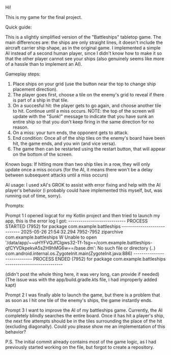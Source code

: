 Hi!

This is my game for the final project.

Quick guide:

This is a slightly simplified version of the "Battleships" tabletop game.
The main differences are: the ships are only straight lines, it doesn't include the aircraft carrier ship shape, as in the original game.
I implemented a simple AI instead of a second human player, since I didn't know how to make it so that the other player cannot see your ships (also genuinely seems like more of a hassle than to implement an AI).

Gameplay steps:

1. Place ships on your grid (use the button near the top to change ship placement direction).
2. The player goes first, choose a tile on the enemy's grid to reveal if there is part of a ship in that tile.
3. On a succesful hit: the player gets to go again, and choose another tile to hit. Continue until a miss occurs.
   NOTE: the top of the screen will update with the "Sunk!" message to indicate that you have sunk an entire ship so that you don't keep firing in the same direction for no reason.
4. On a miss: your turn ends, the opponent gets to attack.
5. End condition: Once all of the ship tiles on the enemy's board have been hit, the game ends, and you win (and vice versa).
6. The game then can be restarted using the restart button, that will appear on the bottom of the screen.

Known bugs: 
If hitting more than two ship tiles in a row, they will only update once a miss occurs (for the AI, it means there won't be a delay between subsequent attacks until a miss occurs)



AI usage:
I used xAI's GROK to assist with error fixing and help with the AI player's behavior (i probably could have implemented this myself, but, was running out of time, sorry).

Prompts:

Prompt 1
I opened logcat for my Kotlin project and then tried to launch my app, this is the error log I got:
---------------------------- PROCESS STARTED (7952) for package com.example.battleships ----------------------------
2025-05-26 21:54:32.294  7952-7952  ziparchive              com.example.battleships              W  Unable to open '/data/app/~~uHYFVQJfCIgws32-Tf-1sg==/com.example.battleships-qfCYVDkpekvA5s2H9hMG6w==/base.dm': No such file or directory
(..)
com.android.internal.os.ZygoteInit.main(ZygoteInit.java:886) 
---------------------------- PROCESS ENDED (7952) for package com.example.battleships ----------------------------

(didn't post the whole thing here, it was very long, can provide if needed)
(The issue was with the app/build.gradle.kts file, i had improperly added kapt)

Prompt 2
I was finally able to launch the game, but there is a problem that as soon as I hit one tile of the enemy's ships, the game instantly ends.


Prompt 3
I want to improve the AI of my battleships game. Currently, the AI completely blindly searches the entire board. 
Once it has hit a player's ship, the next fire attempts should be in the tiles surrounding the place of the hit (excluding diagonally). Could you please show me an implementation of this behavior?


P.S. The initial commit already contains most of the game logic, as I had previously started working on the file, but forgot to create a repository.
